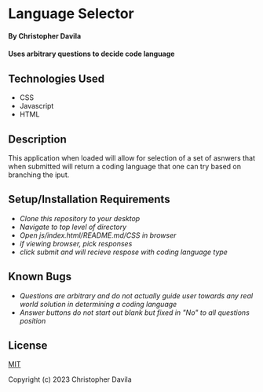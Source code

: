 #  Language Selector

####  **By Christopher Davila**

#### Uses arbitrary questions to decide code language

## Technologies Used

* CSS
* Javascript
* HTML

## Description

This application when loaded will allow for selection of a set of asnwers that when submitted will return a coding language that one can try based on branching the iput.

## Setup/Installation Requirements

* _Clone this repository to your desktop_
* _Navigate to top level of directory_
* _Open js/index.html/README.md/CSS in browser_
* _if viewing browser, pick responses_
* _click submit and will recieve respose with coding language type_

## Known Bugs

* _Questions are arbitrary and do not actually guide user towards any real world solution in determining a coding language_
* _Answer buttons do not start out blank but fixed in "No" to all questions position_

## License

[MIT](https://opensource.org/license/mit/)

Copyright (c) 2023 Christopher Davila